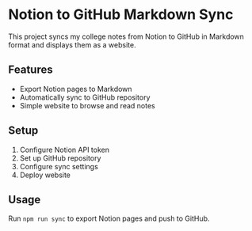 # Notion to GitHub Markdown Sync

This project syncs my college notes from Notion to GitHub in Markdown format and displays them as a website.

## Features

- Export Notion pages to Markdown
- Automatically sync to GitHub repository
- Simple website to browse and read notes

## Setup

1. Configure Notion API token
2. Set up GitHub repository
3. Configure sync settings
4. Deploy website

## Usage

Run `npm run sync` to export Notion pages and push to GitHub. 